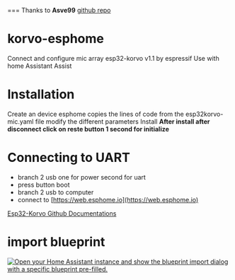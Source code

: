 === Thanks to **Asve99** [github repo](https://github.com/esphome/feature-requests/issues/2430#issuecomment-1789969831)

# korvo-esphome
Connect and configure mic array esp32-korvo v1.1 by espressif
Use with home Assistant Assist

# Installation
Create an device esphome
copies the lines of code from the esp32korvo-mic.yaml file
modify the different parameters
Install
**After install after disconnect click on reste button 1 second for initialize**

# Connecting to UART
- branch 2 usb one for power second for uart
- press button boot
- branch 2 usb to computer
- connect to [https://web.esphome.io](https://web.esphome.io)

[Esp32-Korvo Github Documentations](https://github.com/espressif/esp-skainet/blob/master/docs/en/hw-reference/esp32/user-guide-esp32-korvo-v1.1.md)

# import blueprint

[![Open your Home Assistant instance and show the blueprint import dialog with a specific blueprint pre-filled.](https://my.home-assistant.io/badges/blueprint_import.svg)](https://my.home-assistant.io/redirect/blueprint_import/?blueprint_url=https%3A%2F%2Fgithub.com%2Fhaade-administrator%2Fkorvo-esphome%2Fblob%2Fmain%2Fesp32korvo_blueprint.yaml)
